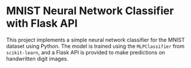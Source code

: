 # MNIST Neural Network Classifier with Flask API
 This project implements a simple neural network classifier for the MNIST dataset using Python. The model is trained using the `MLPClassifier` from `scikit-learn`, and a Flask API is provided to make predictions on handwritten digit images.
